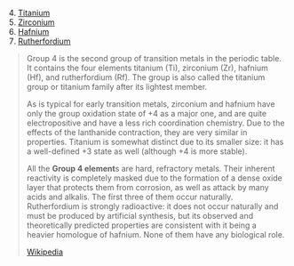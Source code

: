 
4) [Titanium](Group-04-Titanium/Titanium.md)
5) [Zirconium](Group-04-Titanium/Zirconium.md)
6) [Hafnium](Group-04-Titanium/Hafnium.md)
7) [Rutherfordium](Group-04-Titanium/Rutherfordium.md)


> Group 4 is the second group of transition metals in the periodic table. It contains the four elements titanium (Ti), zirconium (Zr), hafnium (Hf), and rutherfordium (Rf). The group is also called the titanium group or titanium family after its lightest member.
>
> As is typical for early transition metals, zirconium and hafnium have only the group oxidation state of +4 as a major one, and are quite electropositive and have a less rich coordination chemistry. Due to the effects of the lanthanide contraction, they are very similar in properties. Titanium is somewhat distinct due to its smaller size: it has a well-defined +3 state as well (although +4 is more stable).
>
> All the **Group 4 element**s are hard, refractory metals. Their inherent reactivity is completely masked due to the formation of a dense oxide layer that protects them from corrosion, as well as attack by many acids and alkalis. The first three of them occur naturally. Rutherfordium is strongly radioactive: it does not occur naturally and must be produced by artificial synthesis, but its observed and theoretically predicted properties are consistent with it being a heavier homologue of hafnium. None of them have any biological role.
>
> [Wikipedia](https://en.wikipedia.org/wiki/Group%204%20element)

